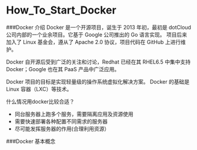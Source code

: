 # How_To_Start_Docker

###Docker 介绍
Docker 是一个开源项目，诞生于 2013 年初，最初是 dotCloud 公司内部的一个业余项目。它基于 Google 公司推出的 Go 语言实现。 项目后来加入了 Linux 基金会，遵从了 Apache 2.0 协议，项目代码在 GitHub 上进行维护。

Docker 自开源后受到广泛的关注和讨论，Redhat 已经在其 RHEL6.5 中集中支持 Docker；Google 也在其 PaaS 产品中广泛应用。

Docker 项目的目标是实现轻量级的操作系统虚拟化解决方案。 Docker 的基础是 Linux 容器（LXC）等技术。

什么情况用docker比较合适？
* 同台服务器上跑多个服务，需要隔离应用及资源使用
* 需要快速部署各种配置不同需求的服务器
* 尽可能发挥服务器的作用(合理利用资源）

###Docker 基本概念

